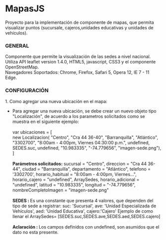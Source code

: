 # MapasJS
Proyecto para la implementación de componente de mapas, que permita visualizar puntos (sucursale, cajeros,unidades educativas y unidades de vehículos).
<!DOCTYPE html>
<html>
<head>
    <meta name="author" content="Dirección de Innovación y Tecnología - Banco Pichincha Colombia"> 
	<meta charset= "UTF-8">
</head>
    <h3>GENERAL</h3>
	<p>
		Componente que permite la visualización de las sedes a nivel nacional. Utiliza API leaflet version 1.4.0, HTML5, javascript, CSS3 y el componente OpenStreetMap. 
		<br>Navegadores Soportados: Chrome, Firefox, Safari 5, Opera 12, IE 7 - 11 Edge.
	</p>
    <h3>CONFIGURACIÓN</h3>
    <p>1. Como agregar una nueva ubicación en el mapa:  
        <ul>
            <li>
				<p>
					Para agregar una nueva ubicación, se debe crear un nuevo objeto tipo "Localización", de acuerdo a los parametros solicitados como se muestra en el siguiente ejemplo:<br><br>   
					var ubicaciones = [ <br>
					new Localizacion( "Centro", "Cra 44 36-40", "Barranquilla", "Atlántico", "3302700", "8:00am - 4:00pm, Viernes 04:30:00 p.m.", 
					undefined, SEDES.suc, undefined, "10.983335", "-74.779656", "imagen-sede.png"),
					]<br><br>
						<b>Parámetros solicitados:</b>  sucursal = "Centro", direccion = "Cra 44 36-44", ciudad = "Barranquilla", departamento = "Atlántico", 
						telefono = '3302700', horario_habitual = "8:00am - 4:00pm, Viernes...", horario_cajero = "undefined", ArraySedes, horario_adicional = "undefined", 
						latitud = "10.983335", longitud = "-74.779656", nombreCompletoImagen = "imagen-sede.png"
						<br><br>
						<b>SEDES : </b>Es una constante que presenta 4 valores, que dependen del tipo de sede a registrar:
						  suc: 'Sucursal',
                          ave: 'Unidad Especializada de Vehículos',
                          aed: 'Unidad Educativa',
                          cajero:'Cajero'
						  Ejemplo de como llenar el ArraySedes= [SEDES.suc,SEDES.ave,SEDES.aed,SEDES.cajero]
                        <br><br>
                        <b>Aclaración : </b>Los campos definidos con undefined, son asumidos que el dato no esta presente.
				</p>
            </li>
        </ul>
    </p>
</html>